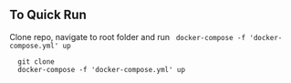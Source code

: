 ## To Quick Run
Clone repo, navigate to root folder and run ` docker-compose -f 'docker-compose.yml' up`

```
  git clone 
  docker-compose -f 'docker-compose.yml' up
```
